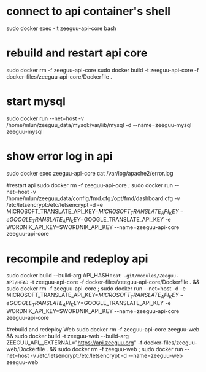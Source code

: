 
# connect to api container's shell
sudo docker exec -it zeeguu-api-core bash

# rebuild and restart api core
sudo docker rm -f zeeguu-api-core
sudo docker build -t zeeguu-api-core -f docker-files/zeeguu-api-core/Dockerfile .

# start mysql
sudo docker run --net=host -v /home/mlun/zeeguu_data/mysql:/var/lib/mysql -d --name=zeeguu-mysql zeeguu-mysql


# show error log in api
sudo docker exec zeeguu-api-core cat /var/log/apache2/error.log

#restart api
sudo docker rm -f zeeguu-api-core ; sudo docker run --net=host -v /home/mlun/zeeguu_data/config/fmd.cfg:/opt/fmd/dashboard.cfg -v /etc/letsencrypt:/etc/letsencrypt -d -e MICROSOFT_TRANSLATE_API_KEY=$MICROSOFT_TRANSLATE_API_KEY -e GOOGLE_TRANSLATE_API_KEY=$GOOGLE_TRANSLATE_API_KEY -e WORDNIK_API_KEY=$WORDNIK_API_KEY  --name=zeeguu-api-core zeeguu-api-core


# recompile and redeploy api

sudo docker build --build-arg API_HASH=`cat .git/modules/Zeeguu-API/HEAD` -t zeeguu-api-core -f docker-files/zeeguu-api-core/Dockerfile . && sudo docker rm -f zeeguu-api-core ; sudo docker run --net=host -d -e MICROSOFT_TRANSLATE_API_KEY=$MICROSOFT_TRANSLATE_API_KEY -e GOOGLE_TRANSLATE_API_KEY=$GOOGLE_TRANSLATE_API_KEY -e WORDNIK_API_KEY=$WORDNIK_API_KEY  --name=zeeguu-api-core zeeguu-api-core

#rebuild and redeploy Web
sudo docker rm -f zeeguu-api-core zeeguu-web && sudo docker build -t zeeguu-web --build-arg ZEEGUU_API__EXTERNAL="https://api.zeeguu.org" -f docker-files/zeeguu-web/Dockerfile . && sudo docker rm -f zeeguu-web ; sudo docker run --net=host -v /etc/letsencrypt:/etc/letsencrypt -d --name=zeeguu-web zeeguu-web

